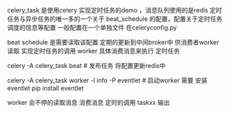 celery_task 是使用celery 实现定时任务的demo ，消息队列使用的是redis 
定时任务与异步任务的唯一多的一个关于 beat_schedule  的配置，配置关于定时任务调度的信息等配置 一般配置在一个单独文件 在celeryconfig.py

beat schedule 是需要读取该配置 定期的更新到中间broker中 供消费者worker  读取 实现定时任务的调用 
worker  具体消费消息来执行 定时任务 



celery -A celery_task beat # 发布任务 将配置更新redis中 

celery -A celery_task worker -l info -P eventlet # 启动worker 需要 安装 eventlet pip install eventlet 


worker  会不停的读取消息 消费消息 定时的调用 taskxx 输出


 




